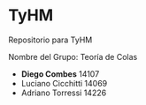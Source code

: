 # TyHM
Repositorio para TyHM

Nombre del Grupo: Teoría de Colas

* **Diego Combes** 14107
* Luciano Cicchitti 14069
* Adriano Torressi 14226

